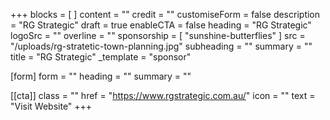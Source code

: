 +++
blocks = [ ]
content = ""
credit = ""
customiseForm = false
description = "RG Strategic"
draft = true
enableCTA = false
heading = "RG Strategic"
logoSrc = ""
overline = ""
sponsorship = [ "sunshine-butterflies" ]
src = "/uploads/rg-stratetic-town-planning.jpg"
subheading = ""
summary = ""
title = "RG Strategic"
_template = "sponsor"

[form]
form = ""
heading = ""
summary = ""

[[cta]]
class = ""
href = "https://www.rgstrategic.com.au/"
icon = ""
text = "Visit Website"
+++
